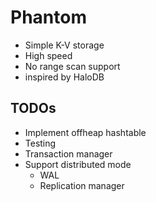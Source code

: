 # Phantom

- Simple K-V storage
- High speed
- No range scan support
- inspired by HaloDB

## TODOs
- Implement offheap hashtable
- Testing
- Transaction manager
- Support distributed mode
    - WAL
    - Replication manager